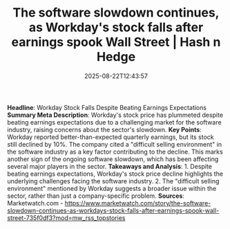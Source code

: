 ﻿---
title: "The software slowdown continues, as Workday's stock falls after earnings spook Wall Street | Hash n Hedge"
date: "2025-08-22T12:43:57"
category: "Markets"
summary: ""
slug: "the-software-slowdown-continues-as-workdays-stock-falls-afte"
source_urls:
  - ""
seo:
  title: "The software slowdown continues, as Workday's stock falls after earnings spook Wall Street | Hash n Hedge | Hash n Hedge"
  description: ""
  keywords: ["news", "markets", "brief"]
---
**Headline**: Workday Stock Falls Despite Beating Earnings Expectations  **Summary Meta Description**: Workday's stock price has plummeted despite beating earnings expectations due to a challenging market for the software industry, raising concerns about the sector's slowdown.  **Key Points**:   Workday reported better-than-expected quarterly earnings, but its stock still declined by 10%.  The company cited a "difficult selling environment" in the software industry as a key factor contributing to the decline.  This marks another sign of the ongoing software slowdown, which has been affecting several major players in the sector.  **Takeaways and Analysis**:  1. Despite beating earnings expectations, Workday's stock price decline highlights the underlying challenges facing the software industry. 2. The "difficult selling environment" mentioned by Workday suggests a broader issue within the sector, rather than just a company-specific problem.  **Sources**: Marketwatch.com - https://www.marketwatch.com/story/the-software-slowdown-continues-as-workdays-stock-falls-after-earnings-spook-wall-street-735f0df3?mod=mw_rss_topstories